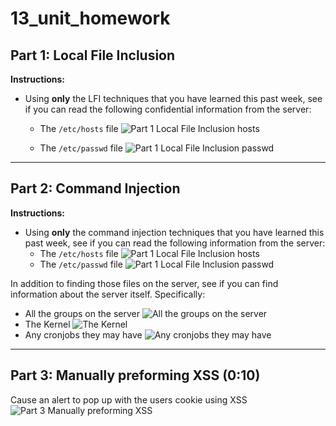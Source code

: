 # 13_unit_homework
## Part 1: Local File Inclusion 

**Instructions:**

- Using **only** the LFI techniques that you have learned this past week, see if you can read the following confidential information from the server:
  - The `/etc/hosts` file
  ![Part 1 Local File Inclusion hosts](https://user-images.githubusercontent.com/8258629/70916291-73de2200-1fe9-11ea-8118-0920b63ebb06.PNG)

  - The `/etc/passwd` file
  ![Part 1 Local File Inclusion passwd](https://user-images.githubusercontent.com/8258629/70916494-c61f4300-1fe9-11ea-8361-169126c4730a.PNG)
- - -  

## Part 2: Command Injection 

**Instructions:**

- Using **only** the command injection techniques that you have learned this past week, see if you can read the following information from the server: 
  - The `/etc/hosts` file
  ![Part 1 Local File Inclusion hosts](https://user-images.githubusercontent.com/8258629/70916291-73de2200-1fe9-11ea-8118-0920b63ebb06.PNG)
  - The `/etc/passwd` file
    ![Part 1 Local File Inclusion passwd](https://user-images.githubusercontent.com/8258629/70916494-c61f4300-1fe9-11ea-8361-169126c4730a.PNG)
  
In addition to finding those files on the server, see if you can find information about the server itself. Specifically:

- All the groups on the server
  ![All the groups on the server](https://user-images.githubusercontent.com/8258629/70916525-d0d9d800-1fe9-11ea-961d-ae085b484e9c.PNG)
- The Kernel
![The Kernel](https://user-images.githubusercontent.com/8258629/70916555-ddf6c700-1fe9-11ea-8973-5b3940060792.PNG)
- Any cronjobs they may have
![Any cronjobs they may have](https://user-images.githubusercontent.com/8258629/70916597-f5ce4b00-1fe9-11ea-8eda-d53b8d08be5d.PNG)

- - -

## Part 3: Manually preforming XSS (0:10)

Cause an alert to pop up with the users cookie using XSS
![Part 3 Manually preforming XSS](https://user-images.githubusercontent.com/8258629/70916707-21513580-1fea-11ea-9e01-67fa61c44746.PNG)

